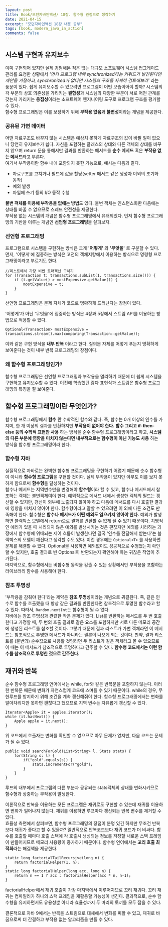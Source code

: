 ```yaml
---
layout: post
title: Book/모던자바인액션/ 18장. 함수형 관점으로 생각하기
date: 2021-04-15
excerpt: "모던자바인액션 18장 내용 공부"
tags: [book, modern_java_in_action]
comments: false
---
```


## 시스템 구현과 유지보수
이미 구현되어 있지만 실제 경험해본 적은 없는 대규모 소프트웨어 시스템 업그레이드 관리를 요청한 상황에서
_'먼저 프로그램 내에 synchronized라는 키워드가 발견된다면 제안을 거절하고, synchronized가 없다면 시스템의 구조를 자세히 검토해보라'_ 
라는 풍문이 있다. 쉽게 유지보수할 수 있으려면 프로그램이 어떤 모습이어야 할까? 
시스템의 각 부분의 상호 의존성을 가리키는 **결합성**과 시스템의 다양한 부분이 서로 어떤 관계를 갖는지 가리키는 **응집성**이라는
소프트웨어 엔지니어링 도구로 프로그램 구조를 평가할 수 있다.  
함수형 프로그래밍은 이를 보장하기 위해 **부작용 없음**과 **불변성**이라는 개념을 제공한다.
### 공유된 가변 데이터
어떤 자료구조도 바꾸지 않는 시스템은 예상치 못하게 자료구조의 값이 바뀔 일이 없으니 당연히 유지보수가 쉽다.
자신을 포함하는 클래스의 상태와 다른 객체의 상태를 바꾸지 않으며 return 문을 통해서만 결과를 반환하는 메서드를
**순수 메서드** 혹은 **부작용 없는 메서드**라고 부른다.  
여기서 부작용이란 함수 내에 포함되지 못한 기능으로, 예시는 다음과 같다.
- 자료구조를 고치거나 필드에 값을 할당(setter 메서드 같은 생성자 이외의 초기화 동작)
- 예외 발생
- 파일에 쓰기 등의 I/O 동작 수행

**불변 객체를 이용해 부작용을 없애는 방법**도 있다.
불변 객체는 인스턴스화한 다음에는 상태를 바꿀 수 없으므로 스레드 안전성을 제공한다.  
부작용 없는 시스템의 개념은 함수형 프로그래밍에서 유래되었다. 먼저 함수형 프로그래밍의 기반을 이루는 개념인
**선언형 프로그래밍**을 살펴보자.

### 선언형 프로그래밍
프로그램으로 시스템을 구현하는 방식은 크게 **'어떻게'** 와 **'무엇을'** 로 구분할 수 있다.
먼저, '어떻게'에 집중하는 방식은 고전의 객체지향에서 이용하는 방식으로 명령형 프로그래밍이라고 부르기도 한다.
```
//리스트에서 가장 비싼 트래잭션 구하기 
for (Transaction t: transactions.subList(1, transactions.size())) {
    if (t.getValue() > mostExpensive.getValue()) {
        mostExpensive = t;
    }
}
```
선언형 프로그래밍은 문제 자체가 코드로 명확하게 드러난다는 장점이 있다.  

'어떻게'가 아닌 '무엇을'에 집중하는 방식은 4장과 5장에서 스트림 API를 이용하는 방법으로 적용할 수 있다.
```
Optional<Transaction> mostExpensive = transactions.stream().max(comparing(Transaction::getValue));
``` 
이와 같은 구현 방식을 **내부 반복** 이라고 한다. 질의문 자체를 어떻게 푸는지 명확하게 보여준다는 것이 내부 반복 프로그래밍의 장점이다.

### 왜 함수형 프로그래밍인가?
함수형 프로그래밍은 선언형 프로그래밍과 부작용을 멀리하기 때문에 더 쉽게 시스템을 구현하고 유지보수할 수 있다.
이전에 학습했던 람다 표현식과 스트림은 함수형 프로그래밍의 특징을 잘 보여준다.

## 함수형 프로그래밍이란 무엇인가?
함수형 프로그래밍에서 **함수** 란 수학적인 함수와 같다. 즉, 함수는 0개 이상의 인수를 가지며, 한 개 이상의 결과를 반환하지만 **부작용이 없어야 한다.**
**함수 그리고 if-then-else 등의 수학적 표현만 사용** 하는 방식을 순수 함수형 프로그래밍이라고 하고,
**시스템의 다른 부분에 영향을 미치지 않는다면 내부적으로는 함수형이 아닌 기능도 사용** 하는 방식을 함수형 프로그래밍이라 한다.
### 함수형 자바
실질적으로 자바로는 완벽한 함수형 프로그래밍을 구현하기 어렵기 때문에 순수 함수형이 아니라 **함수형 프로그램**을 구현할 것이다.
실제 부작용이 있지만 아무도 이를 보지 못하게 함으로써 **함수형**을 달성하는 것이다.  
함수나 메서드는 지역변수만을 변경해야 **함수형**이라 할 수 있고, 함수나 메서드에서 참조하는 객체는 불변객체여야 한다.
예외적으로 메서드 내에서 생성한 객체의 필드는 갱신할 수 있지만, 갱신이 외부에 노출되지 않아야 하고 다음에 메서드를 다시 호출한 결과에 영향을 미치지 않아야 한다.
함수형이라고 말할 수 있으려면 이 외에 다른 조건도 만족해야 한다. 함수형은 **함수나 메서드가 어떤 예외도 일으키지 않아야 한다.**
예외가 발생하면 블랙박스 모델에서 return으로 결과를 반환할 수 없게 될 수 있기 때문이다.
치명적인 에러가 있을 때 처리되지 않은 예외를 발생시키는 것은 괜찮지만 예외를 처리하는 과정에서 함수형에 위배되는 제어 흐름이 발생한다면
결국 '인수를 전달해서 받는다'는 블랙박스의 모델이 깨진다고 생각할 수도 있다.
이런 경우에는 `Optional<T>` 를 사용하면 문제를 해결할 수 있다. Optional을 사용하면 예외없이도 성공적으로 수행했는지 확인할 수 있지만, 
호출 결과로 빈 Optional이 반환되는지 확인해야 하는 귀찮은 작업이 추가된다.  
마지막으로, 함수형에서는 비함수형 동작을 감출 수 있는 상황에서만 부작용을 포함하는 라이브러리 함수를 사용해야 한다.
### 참조 투명성
'부작용을 감춰야 한다'라는 제약은 **참조 투명성**이라는 개념으로 귀결된다.
즉, 같은 인수로 함수를 호출했을 때 항상 같은 결과를 반환한다면 참조적으로 투명한 함수라고 할 수 있다.
따라서, `Random.nextInt`는 함수형이 될 수 없다.  
자바에는 참조 투명성과 관련한 작은 문제가 있다. List를 반환하는 메서드를 두 번 호출한다고 가정할 때, 두 번의 호출 결과로 
같은 요소를 포함하지만 서로 다른 메모리 공간에 생성된 리스트를 참조할 것이다.
그렇기 때문에 결과 리스트가 가변 객체라면 이 메서드는 참조적으로 투명한 메서드가 아니라는 결론이 나오게 되는 것이다.
만약, 결과 리스트를 (불변의) 순수값으로 사용할 것잉라면 두 리스트가 같은 객체라고 볼 수 있으므로 이 때는 이 메서드가 참조적으로 투명하다고 간주할 수 있다.
**함수형 코드에서는 이런 함수를 참조적으로 투명한 것으로 간주한다.**

## 재귀와 반복
순수 함수형 프로그래밍 언어에서는 while, for와 같은 반복문을 포함하지 않는다. 이러한 반복문 때문에 변화가 자연스럽게 코드에 스며들 수 있기 때문이다.
while의 경우, 무한루프를 방지하기 위해 조건을 계속 갱신해줘야 한다.
함수형 프로그래밍에서는 변화를 알아차리지만 못하면 괜찮다고 했으므로 지역 변수는 자유롭게 갱신할 수 있다.
```
Iterator<Apple> it = apples.iterator();
while (it.hasNext()) {
    Apple apple = it.next();
}
```
위 코드에서 호출자는 변화를 확인할 수 없으므로 아무 문제가 없지만, 다음 코드는 문제가 될 수 있다.
```
public void searchForGold(List<String> l, Stats stats) {
    for(String s: l) {
        if("gold".equals(s)) {
            stats.incrementFor("gold");
        }
    }
}
```
루프의 내부에서 프로그램의 다른 부분과 공유되는 stats객체의 상태를 변화시키므로 함수형과 상충하는 부작용이 발생한다.

이론적으로 반복을 이용하는 모든 프로그램은 재귀로도 구현할 수 있는데 재귀를 이용하면 변화가 일어나지 않는다.
재귀를 이용하면 루프마다 갱신되는 반복 변수를 제거할 수 있다.  
효율성 측면에서 살펴보면, 함수형 프로그래밍의 장점이 분명 있긴 하지만 무조건 반복보다 재귀가 좋다고 할 수 있을까?
일반적으로 반복코드보다 재귀 코드가 더 비싸다. 함수를 호출할 때마다 호출 스택에 각 호출시 생성되는 정보를 저장할
새로운 스택 프레임이 만들어지므로 메모리 사용량이 증가하기 때문이다.
함수형 언어에서는 **꼬리 호출 최적화**라는 해결책을 제공한다.
```
static long factorialTailRecursive(long n) {
    return factorialHelper(1, n);
}
static long factorialHelper(long acc, long n) {
    return n == 1 ? acc : factorialHelper(acc * n, n-1);
}
```
factorialHelper에서 재귀 호출이 가장 마지막에서 이루어지므로 꼬리 재귀다.
꼬리 재귀는 컴파일러가 하나의 스택 프레임을 재활용할 가능성이 생긴다.
결과적으로, 순수 함수형을 유지하면서도 유용성뿐 아니라 효율성까지 두 마리의 토끼를 모두 잡을 수 있다.

결론적으로 자바 9에서는 반복을 스트림으로 대체해서 변화를 피할 수 있고, 재귀로 바꿈으로써 더 간결하고 부작용 없는 알고리즘을 만들 수 있다.
